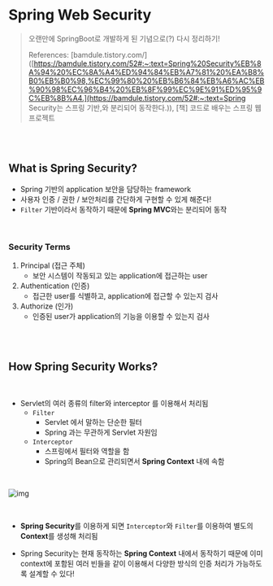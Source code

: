 # Spring Web Security

> 오랜만에 SpringBoot로 개발하게 된 기념으로(?) 다시 정리하기!
>
> References: [bamdule.tistory.com/]([https://bamdule.tistory.com/52#:~:text=Spring%20Security%EB%8A%94%20%EC%8A%A4%ED%94%84%EB%A7%81%20%EA%B8%B0%EB%B0%98,%EC%99%80%20%EB%B6%84%EB%A6%AC%EB%90%98%EC%96%B4%20%EB%8F%99%EC%9E%91%ED%95%9C%EB%8B%A4.](https://bamdule.tistory.com/52#:~:text=Spring Security는 스프링 기반,와 분리되어 동작한다.)), [책] 코드로 배우는 스프링 웹 프로젝트

<br>

<br>

## What is Spring Security?

- Spring 기반의 application 보안을 담당하는 framework
- 사용자 인증 / 권한 / 보안처리를 간단하게 구현할 수 있게 해준다!
- `Filter` 기반이라서 동작하기 때문에 **Spring MVC**와는 분리되어 동작

<br>

### Security Terms

1. Principal (접근 주체)
   - 보안 시스템이 작동되고 있는  application에 접근하는 user
2. Authentication (인증)
   - 접근한 user를 식별하고, application에 접근할 수 있는지 검사
3. Authorize (인가)
   - 인증된 user가 application의 기능을 이용할 수 있는지 검사

<br>

<br>

## How Spring Security Works?

<br>

- Servlet의 여러 종류의 filter와 interceptor 를 이용해서 처리됨
  - `Filter` 
    - Servlet 에서 말하는 단순한 필터
    - Spring 과는 무관하게 Servlet 자원임
  - `Interceptor`
    - 스프링에서 필터와 역할을 함
    - Spring의 Bean으로 관리되면서 **Spring Context** 내에 속함

<br>

![img](https://docs.spring.io/spring-security/site/docs/current/reference/html5/images/servlet/authorization/filtersecurityinterceptor.png)

<br>

- **Spring Security**를 이용하게 되면 `Interceptor`와 `Filter`를 이용하여 별도의 **Context**를 생성해 처리됨

- Spring Security는 현재 동작하는 **Spring Context** 내에서 동작하기 때문에 이미 context에 포함된 여러 빈들을 같이 이용해서 다양한 방식의 인증 처리가 가능하도록 설계할 수 있다!

  

